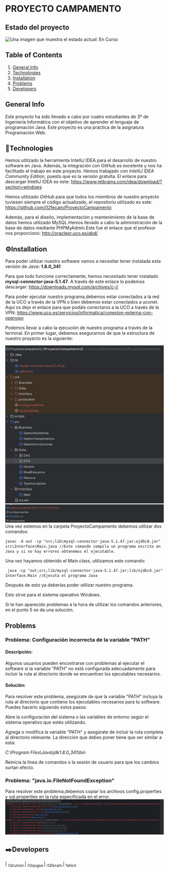 
<h1>PROYECTO CAMPAMENTO</h1>

## Estado del proyecto

<img src="https://img.shields.io/badge/STATUS-EN CURSO%20-green" alt="Una imagen que muestra el estado actual: En Curso">


## Table of Contents
1. [General Info](#general-info)
2. [Technologies](#technologies)
3. [Installation](#installation)
4. [Problems](#problems)
5. [Developers](#developers)

## General Info

Este proyecto ha sido llevado a cabo por cuatro estudiantes de 3º de Ingeniería Informática con el objetivo de aprender el lenguaje de programación Java. Este proyecto es una práctica de la asignatura Programación Web.

## 🔧Technologies 

Hemos utilizado la herramienta IntelliJ IDEA para el desarrollo de nuestro software en Java. Además, la integración con GitHub es excelente y nos ha facilitado el trabajo en este proyecto.
Hemos trabajado con _IntelliJ IDEA Community Edition_, puesto que es la versión gratuita.
El enlace para descargar IntelliJ IDEA es este: https://www.jetbrains.com/idea/download/?section=windows

Hemos utilizado _GitHub_ para que todos los miembros de nuestro proyecto tuviesen siempre el código actualizado, el repositorio utilizado es este:
https://github.com/i12fecam/ProyectoCampamento

Además, para el diseño, implementación y mantenimiento de la base de datos hemos utilizado MySQL.Hemos llevado a cabo la administración de la base de datos mediante PHPMyAdmin.Este fue el enlace que el profesor nos proporcionó: http://oraclepr.uco.es/abd/



## ⚙️Installation

Para poder utilizar nuestro software vamos a necesitar tener instalada esta versión de _Java_: **1.8.0_341**

Para que todo funcione correctamente, hemos necesitado tener instalado **mysql-connector-java-5.1.47**. A través de este enlace lo podemos descargar:
https://downloads.mysql.com/archives/c-j/

Para poder ejecutar nuestro programa,debemos estar conectados a la red de la UCO a través de la VPN o bien debemos estar conectados a uconet. Aquí os dejo el enlace para que podáis conectaros a la UCO  a través de la VPN:
https://www.uco.es/servicios/informatica/conexion-externa-con-openvpn

Podemos llevar a cabo la ejecución de nuestro programa a través de la terminal.
En primer lugar, debemos asegurarnos de que la estructura de nuestro proyecto es la siguiente:

![Captura de pantalla 2023-11-10 222732.png](Captura%20de%20pantalla%202023-11-10%20222732.png)
![Captura de pantalla 2023-11-10 222942.png](Captura%20de%20pantalla%202023-11-10%20222942.png)
Una vez estemos en la carpeta ProyectoCampamento debemos utilizar dos comandos:

    javac -d out -cp "src;lib\mysql-connector-java-5.1.47.jar;ojdbc8.jar" src\Interface\Main.java //Este comando compila un programa escrito en Java y si no hay errores obtenemos el ejecutable.

Una vez hayamos obtenido el Main.class, utilizamos este comando:

     java -cp "out;src;lib/mysql-connector-java-5.1.47.jar;lib/ojdbc8.jar" Interface.Main //Ejecuta el programa Java

Después de esto ya deberías poder utilizar nuestro programa.

Esto sirve para el sistema operativo Windows.

Si te han aparecido problemas a la hora de utilizar los comandos anteriores, en el punto 5 se da una solución.

## Problems

### Problema: Configuración incorrecta de la variable "PATH"
#### Descripción:
Algunos usuarios pueden encontrarse con problemas al ejecutar el software si la variable "PATH" no está configurada adecuadamente para incluir la ruta al directorio donde se encuentran los ejecutables necesarios.

#### Solución:
Para resolver este problema, asegúrate de que la variable "PATH" incluya la ruta al directorio que contiene los ejecutables necesarios para tu software. Puedes hacerlo siguiendo estos pasos:

Abre la configuración del sistema o las variables de entorno según el sistema operativo que estés utilizando.

Agrega o modifica la variable "PATH" y asegúrate de incluir la ruta completa al directorio relevante. La dirección que debes poner tiene que ser similar a esta:

_C:\Program Files\Java\jdk1.8.0_341\bin_

Reinicia la línea de comandos o la sesión de usuario para que los cambios surtan efecto.
### Problema: "java.io.FileNotFoundException"
Para resolver este problema,debemos copiar los archivos config.properties y sql.properties en la ruta especificada en el error.
![Captura de pantalla 2023-11-08 202111.png](Captura%20de%20pantalla%202023-11-08%20202111.png)
## ✒️Developers

| [<sub>i12rumon </sub>](https://github.com/i12rumon)
| [<sub>i12qugaa </sub>](https://github.com/i12qugaa)
| [<sub>i12fecam </sub>](https://github.com/i12fecam)
| [<sub>fatiicn </sub>](https://github.com/fatiicn)



